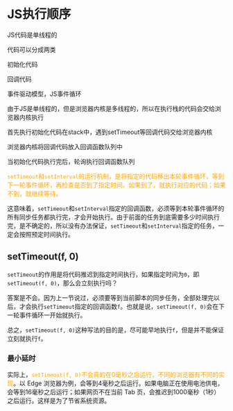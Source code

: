 # JS执行顺序

JS代码是单线程的

代码可以分成两类

初始化代码

回调代码

 事件驱动模型，JS事件循环

由于JS是单线程的，但是浏览器内核是多线程的，所以在执行栈的代码会交给浏览器内核执行

首先执行初始化代码在stack中，遇到setTimeout等回调代码交给浏览器内核

浏览器内核将回调代码放入回调函数队列中

当初始化代码执行完后，轮询执行回调函数队列

﻿﻿<font color='orange'>`setTimeout`和`setInterval`的运行机制，是将指定的代码移出本轮事件循环，等到下一轮事件循环，再检查是否到了指定时间。如果到了，就执行对应的代码；如果不到，就继续等待。</font>

这意味着，`setTimeout`和`setInterval`指定的回调函数，必须等到本轮事件循环的所有同步任务都执行完，才会开始执行。由于前面的任务到底需要多少时间执行完，是不确定的，所以没有办法保证，`setTimeout`和`setInterval`指定的任务，一定会按照预定时间执行。

## setTimeout(f, 0)

`setTimeout`的作用是将代码推迟到指定时间执行，如果指定时间为`0`，即`setTimeout(f, 0)`，那么会立刻执行吗？

答案是不会。因为上一节说过，必须要等到当前脚本的同步任务，全部处理完以后，才会执行`setTimeout`指定的回调函数`f`。也就是说，`setTimeout(f, 0)`会在下一轮事件循环一开始就执行。

总之，`setTimeout(f, 0)`这种写法的目的是，尽可能早地执行`f`，但是并不能保证立刻就执行`f`。

### 最小延时

实际上，<font color='orange'>`setTimeout(f, 0)`不会真的在0毫秒之后运行，不同的浏览器有不同的实现</font>。以 Edge 浏览器为例，会等到4毫秒之后运行。如果电脑正在使用电池供电，会等到16毫秒之后运行；如果网页不在当前 Tab 页，会推迟到1000毫秒（1秒）之后运行。这样是为了节省系统资源。